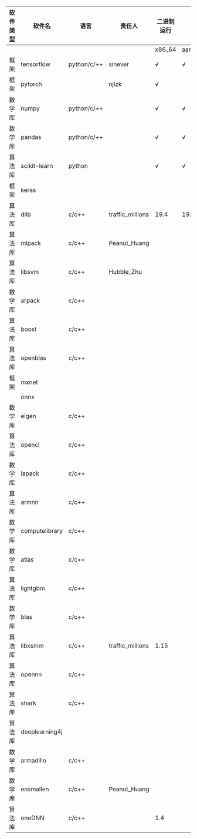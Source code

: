 | 软件类型 | 软件名            | 语言            | 责任人                 | 二进制运行   |         | 编译      |         | 打rpm包   |         | rpm包安装  |         | rpm包运行  |         | benchmark |         | 架构图 | 依赖图 |
|------|----------------|---------------|---------------------|---------|---------|---------|---------|---------|---------|---------|---------|---------|---------|-----------|---------|-----|-----|
|      |                |               |                     | x86\_64 | aarch64 | x86\_64 | aarch64 | x86\_64 | aarch64 | x86\_64 | aarch64 | x86\_64 | aarch64 | x86\_64   | aarch64 |     |     |
| 框架   | tensorflow     | python/c/\+\+ | sinever             | √       | √       | √       | 2.1.0   |         |         |         |         |         |         |           |         |     |     |
| 框架   | pytorch        |               | njlzk               | √       |         |         |         |         |         |         |         |         |         |           |         |     |     |
| 数学库  | numpy          | python/c/\+\+ |                     | √       | √       | √       | √       | √       | √       | √       | √       | √       | √       |           |         |     |     |
| 数学库  | pandas         | python/c/\+\+ |                     | √       | √       | √       | √       | √       | √       | √       | √       | √       | √       |           |         |     |     |
| 算法库  | scikit\-learn  | python        |                     | √       | √       | √       | √       | √       | √       | √       | √       | √       | √       |           |         |     |     |
| 框架   | keras          |               |                     |         |         |         |         |         |         |         |         |         |         |           |         |     |     |
| 算法库  | dlib           | c/c\+\+       | traffic\_millions   | 19.4  | 19.4    | 19.4    |  19.4   | 19.4    | 19.4    |  19.4   |  19.4   |         |         |           |         |     |     |
| 算法库  | mlpack         | c/c\+\+       | Peanut\_Huang |         |         |         |         |         |         |         |         |         |         |           |         |     |     |
| 算法库  | libsvm         | c/c\+\+       | Hubble\_Zhu         |         |         |         |         |         |         |         |         |         |         |           |         |     |     |
| 数学库  | arpack         | c/c\+\+       |                     |         |         |         |         | √       | √       |         |         |         |         |           |         |     |     |
| 算法库  | boost          | c/c\+\+       |                     |         |         | √       | √       | √       | √       | √       | √       |         |         |           |         |     |     |
| 算法库  | openblas       | c/c\+\+       |                     |         |         | √       | √       | √       | √       | √       | √       |         |         |           |         |     |     |
| 框架   | mxnet          |               |                     |         |         |         |         |         |         |         |         |         |         |           |         |     |     |
|      | onnx           |               |                     |         |         |         |         |         |         |         |         |         |         |           |         |     |     |
| 数学库  | eigen          | c/c\+\+       |                     |         |         |         |         |         |         |         |         |         |         |           |         |     |     |
| 算法库  | opencl         | c/c\+\+       |                     |         |         |         |         |         |         |         |         |         |         |           |         |     |     |
| 数学库  | lapack         | c/c\+\+       |                     |         |         | √       | √       | √       | √       | √       | √       |         |         |           |         |     |     |
| 算法库  | armnn          | c/c\+\+       |                     |         |         |         |         |         |         |         |         |         |         |           |         |     |     |
| 数学库  | computelibrary | c/c\+\+       |                     |         |         | √       | √       | √       | √       | √       | √       |         |         |           |         |     |     |
| 数学库  | atlas          | c/c\+\+       |                     |         |         |         |         |         |         |         |         |         |         |           |         |     |     |
| 算法库  | lightgbm       | c/c\+\+       |                     |         |         |         |         |         |         |         |         |         |         |           |         |     |     |
| 数学库  | blas           | c/c\+\+       |                     |         |         |         |         |         |         |         |         |         |         |           |         |     |     |
| 算法库  | libxsmm        | c/c\+\+       | traffic\_millions   |  1.15   |         |         |         |  1.15   |         |  1.15   |         | 1.15    |         |           |         |     |     |
| 算法库  | opennn         | c/c\+\+       |                     |         |         |         |         |         |         |         |         |         |         |           |         |     |     |
| 算法库  | shark          | c/c\+\+       |                     |         |         |         |         |         |         |         |         |         |         |           |         |     |     |
| 算法库  | deeplearning4j |               |                     |         |         |         |         |         |         |         |         |         |         |           |         |     |     |
| 数学库  | armadillo      | c/c\+\+       |                     |         |         | √       | √       | √       | √       | √       | √       |         |         |           |         |     |     |
| 数学库  | ensmallen      | c/c\+\+       | Peanut\_Huang       |         |         |         |         |         |         |         |         |         |         |           |         |     |     |
| 算法库  | oneDNN         | c/c\+\+       |                     |  1.4    |         |         |  1.4    |         |         |         |         |         |         |           |         |     |     |
